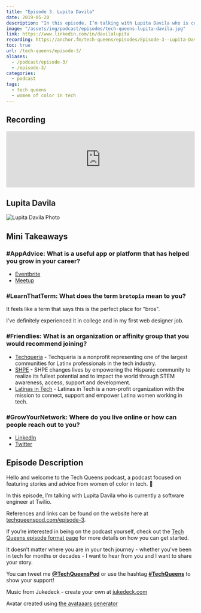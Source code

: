 ```yaml
---
title: "Episode 3. Lupita Davila"
date: 2019-05-20
description: "In this episode, I’m talking with Lupita Davila who is currently a software engineer at Twilio."
image: "/assets/img/podcast/episodes/tech-queens-lupita-davila.jpg"
link: https://www.linkedin.com/in/davilalupita
recording: https://anchor.fm/tech-queens/episodes/Episode-3--Lupita-Davila-e42bfi
toc: true
url: /tech-queens/episode-3/
aliases:
  - /podcast/episode-3/
  - /episode-3/
categories:
  - podcast
tags:
  - tech queens
  - women of color in tech
---
```


## Recording

<iframe loading="lazy" src="https://anchor.fm/tech-queens/embed/episodes/Episode-3--Lupita-Davila-e42bfi" frameborder="0" scrolling="no" class="mt-1-sm" width="100%" height="auto"></iframe>

## Lupita Davila

![Lupita Davila Photo](https://i.imgur.com/4U2Sf0T.jpg)

## Mini Takeaways

### **#AppAdvice**: What is a useful app or platform that has helped you grow in your career?

- [Eventbrite](https://eventbrite.com)
- [Meetup](https://meetup.com)

### **#LearnThatTerm**: What does the term `brotopia` mean to you?

It feels like a term that says this is the perfect place for "bros".

I've definitely experienced it in college and in my first web designer job.

### **#Friendlies**: What is an organization or affinity group that you would recommend joining?

- [Techqueria](https://techqueria.org?source=fvcproductions) - Techqueria is a nonprofit representing one of the largest communities for Latinx professionals in the tech industry.
- [SHPE](https://shpe.org/) - SHPE changes lives by empowering the Hispanic community to realize its fullest potential and to impact the world through STEM awareness, access, support and development.
- [Latinas in Tech](https://www.latinasintech.org/) - Latinas in Tech is a non-profit organization with the mission to connect, support and empower Latina women working in tech.

### **#GrowYourNetwork**: Where do you live online or how can people reach out to you?

- [LinkedIn](https://www.linkedin.com/in/davilalupita)
- [Twitter](https://twitter.com/techatheart)

## Episode Description

Hello and welcome to the Tech Queens podcast, a podcast focused on featuring stories and advice from women of color in tech. 👑

In this episode, I’m talking with Lupita Davila who is currently a software engineer at Twilio.

References and links can be found on the website here at [techqueenspod.com/episode-3](https://techqueenspod.com/episode-3).

If you’re interested in being on the podcast yourself, check out the [Tech Queens episode format page](https://techqueenspod.com/episode-format) for more details on how you can get started.

It doesn’t matter where you are in your tech journey - whether you've been in tech for months or decades - I want to hear from you and I want to share your story.

You can tweet me **[@TechQueensPod](https://twitter.com/TechQueensPod)** or use the hashtag **[#TechQueens](https://twitter.com/hashtag/TechQueens?lang=en)** to show your support!

Music from Jukedeck - create your own at [jukedeck.com](https://jukedeck.com)

Avatar created using [the avataaars generator](https://getavataaars.com/)
